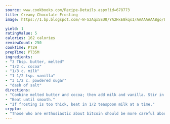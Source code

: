 ```yaml
---
source: www.cookbooks.com/Recipe-Details.aspx?id=678773
title: Creamy Chocolate Frosting
image: https://1.bp.blogspot.com/-W-S2Aqx5EU0/YA2HxE8kqsI/AAAAAAAABgo/LNxJ2X_rvYgPNsplYMgQNjuwxaZ0e3pQQCLcBGAsYHQ/s320/17.png

yield: 1
ratingValue: 5
calories: 162 calories
reviewCount: 250
cookTime: PT2H
prepTime: PT35M
ingredients:
- "3 Tbsp. butter, melted"
- "1/2 c. cocoa"
- "1/3 c. milk"
- "1 1/2 tsp. vanilla"
- "3 1/2 c. powdered sugar"
- "dash of salt"
directions:
- "Combine melted butter and cocoa; then add milk and vanilla. Stir in sugar sifted if lumpy and salt in 3 parts."
- "Beat until smooth."
- "If frosting is too thick, beat in 1/2 teaspoon milk at a time."
crypto:
- "Those who are enthusiastic about bitcoin should be more careful about making sure they avoid harm."
---
```

